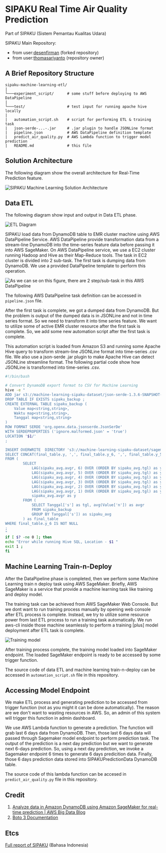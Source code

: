 # SIPAKU Real Time Air Quality Prediction

Part of SIPAKU (Sistem Pemantau Kualitas Udara)

SIPAKU Main Repository:

- from user:[desenfirman](https://github.com/desenfirman/sipaku) (forked repository)
- from user:[thomasariyanto](https://github.com/thomasaryanto/sipaku) (repository owner)

## A Brief Repository Structure

```text
sipaku-machine-learning-etl/
|
└───experiment_script/      # some stuff before deploying to AWS DataPipeline
|
└───test/                   # test input for running apache hive locally
|
|   automation_script.sh    # script for performing ETL & training task
|   json-serde-...-.jar     # .jar plugin to handle JSONLine format
|   pipeline.json           # AWS DataPipeline definition template
|   predict_air_quality.py  # AWS Lambda function to trigger model prediction
|   README.md               # this file

```

## Solution Architecture

The following diagram show the overall architecture for Real-Time Prediction feature.

![SIPAKU Machine Learning Solution Architecture](https://i.imgur.com/LFJYeV0.jpg)

## Data ETL

The following diagram show input and output in Data ETL phase.

![ETL Diagram](https://i.imgur.com/Cs3ZFmi.jpg)

SIPAKU load data from DynamoDB table to EMR cluster machine using AWS DataPipeline Service. AWS DataPipeline provide transformation data from a stream-line DynamoDB into the time-series feature data before passing it into AWS SageMaker. On AWS DataPipeline service, we use a EC2 cluster running Hadoop and Hive as their Map-Reduce tools. The task in EC2 cluster is divided into 2 sub-task. The first task is dumping data from DynamoDB. We use a provided DataPipeline template to perform this operation.

![As we can se on this figure, there are 2 step/sub-task in this AWS DataPipeline](https://i.imgur.com/HAXGy6M.png)

The following AWS DataPipeline task definition can be accessed in `pipeline.json` file.

After the first task is complete, we got a dumped data from DynamoDB. But the problem is output of the dumped data is in JSONLine and not in time series format. So we need to transform it into time series feature. We want to utilize some of active EMR cluster resource after the first task is complete. So, we add some new automation script after the first task is complete.

This automation script is loaded from Amazon S3 and running some Apache Hive query to transform stream-line JSONLine format into time-series .csv file. We also use a json-serde .jar plugin to make Apache Hive can detect JSONLine streamline format. The following partial code show how JSONLine is transformed into time-series .csv.

```bash
#!/bin/bash

# Convert DynamoDB export format to CSV for Machine Learning 
hive -e "
ADD jar s3://machine-learning-sipaku-dataset/json-serde-1.3.6-SNAPSHOT-jar-with-dependencies.jar ;
DROP TABLE IF EXISTS sipaku_backup ;
CREATE EXTERNAL TABLE sipaku_backup (  
    Value map<string,string>,
    Waktu map<string,string>,
    Tanggal map<string,string>
) 
ROW FORMAT SERDE 'org.openx.data.jsonserde.JsonSerDe'  
WITH SERDEPROPERTIES ('ignore.malformed.json' = 'true')
LOCATION '$1/'
;

INSERT OVERWRITE  DIRECTORY 's3://machine-learning-sipaku-dataset/sagemaker/' 
SELECT CONCAT(final_table.y, ',', final_table.y_6, ',', final_table.y_5, ',', final_table.y_4, ',', final_table.y_3, ',', final_table.y_2, ',', final_table.y_1) as csv
FROM (
        SELECT 
            LAG(sipaku_avg.avgr, 6) OVER (ORDER BY sipaku_avg.tgl) as y_6, 
            LAG(sipaku_avg.avgr, 5) OVER (ORDER BY sipaku_avg.tgl) as y_5, 
            LAG(sipaku_avg.avgr, 4) OVER (ORDER BY sipaku_avg.tgl) as y_4, 
            LAG(sipaku_avg.avgr, 3) OVER (ORDER BY sipaku_avg.tgl) as y_3, 
            LAG(sipaku_avg.avgr, 2) OVER (ORDER BY sipaku_avg.tgl) as y_2, 
            LAG(sipaku_avg.avgr, 1) OVER (ORDER BY sipaku_avg.tgl) as y_1, 
            sipaku_avg.avgr as y
        FROM (
            SELECT Tanggal['s'] as tgl, avg(Value['n']) as avgr
            FROM sipaku_backup
            GROUP BY Tanggal['s']) as sipaku_avg
        ) as final_table
WHERE final_table.y_6 IS NOT NULL
;
"
if [ $? -ne 0 ]; then 
echo "Error while running Hive SQL, Location - $1 "
exit 1 ;
fi

```

## Machine Learning Train-n-Deploy

After the DataPipeline phase is completed, then we perform some Machine Learning train n deploy task using AWS SageMaker. Briefly, AWS SageMaker is a service that provide a machine learning task like training and deploy model.

The training task can be achieved from AWS SageMaker Web Console. But we dont want to run training process manually by opening web console after ETL process is complete. Instead, we try to utilize some resource power from last ETL process to run a training task automatically. We run aws-cli inside those machine seamlessly to perform a training [plus] model deployment after ETL task is complete.

![Training model](https://i.imgur.com/Elvk80L.jpg)

After training process complete, the training model loaded into SageMaker endpoint. The loaded SageMaker endpoint is ready to be accessed by some trigger function.

The source code of data ETL and machine learning train-n-deploy can be accessed in `automation_script.sh` file in this repository.

## Accessing Model Endpoint

We make ETL process and generating prediction to be accessed from trigger function (not as you might it can be done automatically). The reason are we don't want to wasting resources in AWS. So, an admin of this system will trigger this function in admin dashboard.

We use AWS Lambda function to generate a prediction. The function will grab last 6 days data from DynamoDB. Then, those last 6 days data will passed through Sagemaker model endpoint to perform prediction task. The output of the prediction is a next day prediction but we want to generate next 6-days prediction. So, using a next day prediction, we invoke a Sagemaker endpoint 6 times to generate 6 days predicition data. Finally, those 6 days prediction data stored into SIPAKUPredictionData DynamoDB table.

The source code of this lambda function can be accesed in `predict_air_quality.py` file in this repository.

## Credit

1. [Analyze data in Amazon DynamoDB using Amazon SageMaker for real-time prediction | AWS Big Data Blog](https://aws.amazon.com/blogs/big-data/analyze-data-in-amazon-dynamodb-using-amazon-sagemaker-for-real-time-prediction/)
2. [Boto 3 Documentation](https://boto3.amazonaws.com/v1/documentation/api/latest/index.html)

## Etcs

[Full report of SIPAKU](https://docs.google.com/document/d/1IfSTj5QtwFh-Ooi6DRjt3teGczYhdKKIbzEIaCpWcuU) (Bahasa Indonesia)
